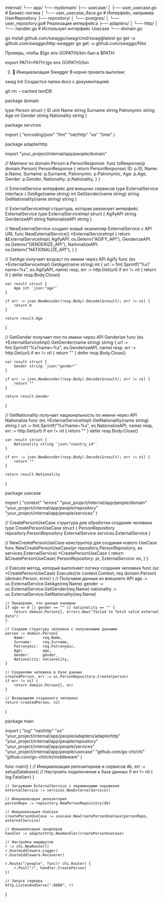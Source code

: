 internal/
└── app/
    └── mydomain/
        ├── usecase/
        │   ├── user_usecase.go        # Бизнес-логика
        │   └── user_usecase_iface.go  # Интерфейс, например UserRepository
        ├── repository/
        │   └── postgres/
        │       └── user_repository.go# Реализация интерфейса
        ├── adapters/
        │   └── http/
        │       └── handler.go         # Использует интерфейс Usecase
        └── domain.go



go install github.com/swaggo/swag/cmd/swag@latest
go get -u github.com/swaggo/http-swagger
go get -u github.com/swaggo/files

Проверь, чтобы $(go env GOPATH)/bin был в $PATH:


export PATH=$PATH:$(go env GOPATH)/bin

2. 📂 Инициализация Swagger
В корне проекта выполни:


swag init
Создастся папка docs с документацией.


git rm --cached textDB



package domain

type Person struct {
	ID          uint
	Name        string
	Surname     string
	Patronymic  string
	Age         int
	Gender      string
	Nationality string
}




package services

import (
	"encoding/json"
	"fmt"
	"net/http"
	"os"
	"time"
)


package adapterhttp

import "your_project/internal/app/people/domain"

// Маппинг из domain.Person в PersonResponse.
func toResponse(p domain.Person) PersonResponse {
	return PersonResponse{
		ID:          p.ID,
		Name:        p.Name,
		Surname:     p.Surname,
		Patronymic:  p.Patronymic,
		Age:         p.Age,
		Gender:      p.Gender,
		Nationality: p.Nationality,
	}
}




// ExternalService интерфейс для внешних сервисов
type ExternalService interface {
	GetAge(name string) int
	GetGender(name string) string
	GetNationality(name string) string
}

// ExternalServiceImpl структура, которая реализует интерфейс ExternalService
type ExternalServiceImpl struct {
	AgifyAPI       string
	GenderizeAPI   string
	NationalizeAPI string
}

// NewExternalService создает новый экземпляр ExternalService с API URL
func NewExternalService() *ExternalServiceImpl {
	return &ExternalServiceImpl{
		AgifyAPI:       os.Getenv("AGIFY_API"),
		GenderizeAPI:   os.Getenv("GENDERIZE_API"),
		NationalizeAPI: os.Getenv("NATIONALIZE_API"),
	}
}

// GetAge получает возраст по имени через API Agify
func (es *ExternalServiceImpl) GetAge(name string) int {
	url := fmt.Sprintf("%s?name=%s", es.AgifyAPI, name)
	resp, err := http.Get(url)
	if err != nil {
		return 0
	}
	defer resp.Body.Close()

	var result struct {
		Age int `json:"age"`
	}

	if err := json.NewDecoder(resp.Body).Decode(&result); err != nil {
		return 0
	}

	return result.Age
}

// GetGender получает пол по имени через API Genderize
func (es *ExternalServiceImpl) GetGender(name string) string {
	url := fmt.Sprintf("%s?name=%s", es.GenderizeAPI, name)
	resp, err := http.Get(url)
	if err != nil {
		return ""
	}
	defer resp.Body.Close()

	var result struct {
		Gender string `json:"gender"`
	}

	if err := json.NewDecoder(resp.Body).Decode(&result); err != nil {
		return ""
	}

	return result.Gender
}

// GetNationality получает национальность по имени через API Nationalize
func (es *ExternalServiceImpl) GetNationality(name string) string {
	url := fmt.Sprintf("%s?name=%s", es.NationalizeAPI, name)
	resp, err := http.Get(url)
	if err != nil {
		return ""
	}
	defer resp.Body.Close()

	var result struct {
		Nationality string `json:"country_id"`
	}

	if err := json.NewDecoder(resp.Body).Decode(&result); err != nil {
		return ""
	}

	return result.Nationality
}



package usecase

import (
	"context"
	"errors"
	"your_project/internal/app/people/domain"
	"your_project/internal/app/people/repository"
	"your_project/internal/app/people/services"
)

// CreatePersonUseCase структура для обработки создания человека
type CreatePersonUseCase struct {
	PersonRepository repository.PersonRepository
	ExternalService  services.ExternalService
}

// NewCreatePersonUseCase конструктор для создания нового UseCase
func NewCreatePersonUseCase(pr repository.PersonRepository, es services.ExternalService) *CreatePersonUseCase {
	return &CreatePersonUseCase{
		PersonRepository: pr,
		ExternalService:  es,
	}
}

// Execute метод, который выполняет логику создания человека
func (uc *CreatePersonUseCase) Execute(ctx context.Context, req domain.Person) (domain.Person, error) {
	// Получаем данные из внешнего API
	age := uc.ExternalService.GetAge(req.Name)
	gender := uc.ExternalService.GetGender(req.Name)
	nationality := uc.ExternalService.GetNationality(req.Name)

	// Проверяем, что данные валидны
	if age <= 0 || gender == "" || nationality == "" {
		return domain.Person{}, errors.New("failed to fetch valid external data")
	}

	// Создаем структуру человека с полученными данными
	person := domain.Person{
		Name:        req.Name,
		Surname:     req.Surname,
		Patronymic:  req.Patronymic,
		Age:         age,
		Gender:      gender,
		Nationality: nationality,
	}

	// Сохраняем человека в базе данных
	createdPerson, err := uc.PersonRepository.Create(person)
	if err != nil {
		return domain.Person{}, err
	}

	// Возвращаем созданного человека
	return createdPerson, nil
}


package main

import (
	"log"
	"net/http"
	"os"
	"your_project/internal/app/people/adapters/adapterhttp"
	"your_project/internal/app/people/repository"
	"your_project/internal/app/people/services"
	"your_project/internal/app/people/usecase"
	"github.com/go-chi/chi"
	"github.com/go-chi/chi/middleware"
)

func main() {
	// Инициализация репозиториев и сервисов
	db, err := setupDatabase() // Настроить подключение к базе данных
	if err != nil {
		log.Fatal(err)
	}

	// Загружаем ExternalService с переменными окружения
	externalService := services.NewExternalService()

	// Инициализация репозитория
	personRepo := repository.NewPersonRepository(db)

	// Инициализация UseCase
	createPersonUseCase := usecase.NewCreatePersonUseCase(personRepo, externalService)

	// Инициализация хендлеров
	handler := adapterhttp.NewHandler(createPersonUseCase)

	// Настройка маршрутов
	r := chi.NewRouter()
	r.Use(middleware.Logger)
	r.Use(middleware.Recoverer)

	r.Route("/people", func(r chi.Router) {
		r.Post("/", handler.CreatePerson)
	})

	// Запуск сервера
	http.ListenAndServe(":8080", r)
}



